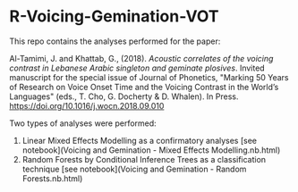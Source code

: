 # R-Voicing-Gemination-VOT

This repo contains the analyses performed for the paper:

Al-Tamimi, J. and Khattab, G., (2018). *Acoustic correlates of the voicing contrast in Lebanese Arabic singleton and geminate plosives*. Invited manuscript for the special issue of Journal of Phonetics, "Marking 50 Years of Research on Voice Onset Time and the Voicing Contrast in the World’s Languages" (eds., T. Cho, G. Docherty & D. Whalen). In Press. https://doi.org/10.1016/j.wocn.2018.09.010

Two types of analyses were performed:

1. Linear Mixed Effects Modelling as a confirmatory analyses [see notebook](Voicing and Gemination - Mixed Effects Modelling.nb.html)
2. Random Forests by Conditional Inference Trees as a classification technique [see notebook](Voicing and Gemination - Random Forests.nb.html)


